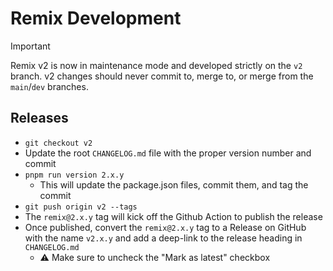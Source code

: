 # Remix Development

> [!IMPORTANT]
> Remix v2 is now in maintenance mode and developed strictly on the `v2` branch.
> v2 changes should never commit to, merge to, or merge from the `main`/`dev` branches.

## Releases

- `git checkout v2`
- Update the root `CHANGELOG.md` file with the proper version number and commit
- `pnpm run version 2.x.y`
  - This will update the package.json files, commit them, and tag the commit
- `git push origin v2 --tags`
- The `remix@2.x.y` tag will kick off the Github Action to publish the release
- Once published, convert the `remix@2.x.y` tag to a Release on GitHub with the name `v2.x.y` and add a deep-link to the release heading in `CHANGELOG.md`
  - ⚠️ Make sure to uncheck the "Mark as latest" checkbox

